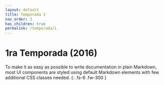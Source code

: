 ```yaml
---
layout: default
title: Temporada 1
nav_order: 3
has_children: true
permalink: /temporada/1
---
```


# 1ra Temporada (2016)

To make it as easy as possible to write documentation in plain Markdown, most UI components are styled using default Markdown elements with few additional CSS classes needed.
{: .fs-6 .fw-300 }
